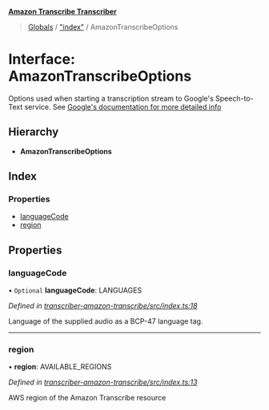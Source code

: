 **[Amazon Transcribe Transcriber](../README.md)**

> [Globals](../README.md) / ["index"](../modules/_index_.md) / AmazonTranscribeOptions

# Interface: AmazonTranscribeOptions

Options used when starting a transcription stream to Google's Speech-to-Text service. See [Google's documentation
for more detailed info](https://cloud.google.com/speech-to-text/docs/reference/rest/v1/RecognitionConfig)

## Hierarchy

* **AmazonTranscribeOptions**

## Index

### Properties

* [languageCode](_index_.amazontranscribeoptions.md#languagecode)
* [region](_index_.amazontranscribeoptions.md#region)

## Properties

### languageCode

• `Optional` **languageCode**: LANGUAGES

*Defined in [transcriber-amazon-transcribe/src/index.ts:18](https://github.com/SketchingDev/ivr-tester/blob/c5ffee0/packages/transcriber-amazon-transcribe/src/index.ts#L18)*

Language of the supplied audio as a BCP-47 language tag.

___

### region

•  **region**: AVAILABLE\_REGIONS

*Defined in [transcriber-amazon-transcribe/src/index.ts:13](https://github.com/SketchingDev/ivr-tester/blob/c5ffee0/packages/transcriber-amazon-transcribe/src/index.ts#L13)*

AWS region of the Amazon Transcribe resource
